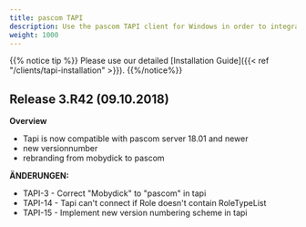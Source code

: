 ```yaml
---
title: pascom TAPI
description: Use the pascom TAPI client for Windows in order to integrate TAPI enabled software such as MS Office, ERP and CRM systems etc.
weight: 1000
---
```


{{% notice tip %}}
Please use our detailed [Installation Guide]({{< ref "/clients/tapi-installation" >}}).
{{%/notice%}}

## Release 3.R42 (09.10.2018)

**Overview**

- Tapi is now compatible with pascom server 18.01 and newer
- new versionnumber
- rebranding from mobydick to pascom

**ÄNDERUNGEN:**

- TAPI-3 - Correct "Mobydick" to "pascom" in tapi
- TAPI-14 - Tapi can't connect if Role doesn't contain RoleTypeList
- TAPI-15 - Implement new version numbering scheme in tapi